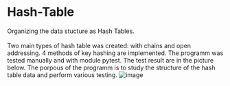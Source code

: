 # Hash-Table
Organizing the data stucture as Hash Tables.
<br /> <br />
Two main types of hash table was created: with chains and open addressing. 4 methods of key hashing are implemented. The programm was tested manually and with module pytest. The test result are in the picture below.
The porpous of the programm is to study the structure of the hash table data and perform various testing.
![image](https://user-images.githubusercontent.com/93132788/236784249-a8430702-d289-4475-9324-ef536008b8b3.png)

